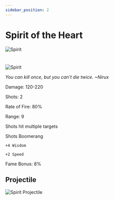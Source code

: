 ```yaml
---
sidebar_position: 2
---
```


# Spirit of the Heart

![Spirit](https://vwiki.valorserver.com/api/item/picture/spirit%20of%20the%20heart)

#

![Spirit](https://vwiki.valorserver.com/api/item/picture/spirit%20of%20the%20heart)

<i>You can kill once, but you can't die twice. ~Nirux</i>

Damage: 120-220

Shots: 2

Rate of Fire: 80%

Range: 9

Shots hit multiple targets

Shots Boomerang

    +4 Wisdom
    
    +2 Speed

Fame Bonus: 8%

## Projectile

![Spirit Projectile](https://cdn.discordapp.com/attachments/953134990428868629/953331150854717460/spiritoftheheart.gif)
